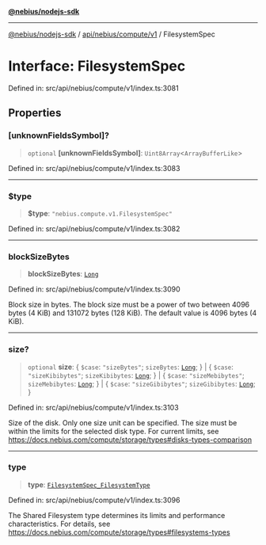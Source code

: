 [**@nebius/nodejs-sdk**](../../../../../README.md)

---

[@nebius/nodejs-sdk](../../../../../README.md) / [api/nebius/compute/v1](../README.md) / FilesystemSpec

# Interface: FilesystemSpec

Defined in: src/api/nebius/compute/v1/index.ts:3081

## Properties

### \[unknownFieldsSymbol\]?

> `optional` **\[unknownFieldsSymbol\]**: `Uint8Array`\<`ArrayBufferLike`\>

Defined in: src/api/nebius/compute/v1/index.ts:3083

---

### $type

> **$type**: `"nebius.compute.v1.FilesystemSpec"`

Defined in: src/api/nebius/compute/v1/index.ts:3082

---

### blockSizeBytes

> **blockSizeBytes**: [`Long`](../../../../../runtime/protos/core/classes/Long.md)

Defined in: src/api/nebius/compute/v1/index.ts:3090

Block size in bytes.
The block size must be a power of two between 4096 bytes (4 KiB) and 131072 bytes (128 KiB).
The default value is 4096 bytes (4 KiB).

---

### size?

> `optional` **size**: \{ `$case`: `"sizeBytes"`; `sizeBytes`: [`Long`](../../../../../runtime/protos/core/classes/Long.md); \} \| \{ `$case`: `"sizeKibibytes"`; `sizeKibibytes`: [`Long`](../../../../../runtime/protos/core/classes/Long.md); \} \| \{ `$case`: `"sizeMebibytes"`; `sizeMebibytes`: [`Long`](../../../../../runtime/protos/core/classes/Long.md); \} \| \{ `$case`: `"sizeGibibytes"`; `sizeGibibytes`: [`Long`](../../../../../runtime/protos/core/classes/Long.md); \}

Defined in: src/api/nebius/compute/v1/index.ts:3103

Size of the disk. Only one size unit can be specified.
The size must be within the limits for the selected disk type.
For current limits, see https://docs.nebius.com/compute/storage/types#disks-types-comparison

---

### type

> **type**: [`FilesystemSpec_FilesystemType`](../type-aliases/FilesystemSpec_FilesystemType.md)

Defined in: src/api/nebius/compute/v1/index.ts:3096

The Shared Filesystem type determines its limits and performance characteristics.
For details, see https://docs.nebius.com/compute/storage/types#filesystems-types
